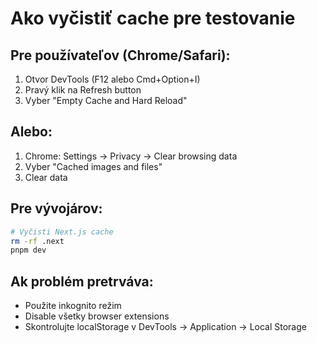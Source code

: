 # Ako vyčistiť cache pre testovanie

## Pre používateľov (Chrome/Safari):
1. Otvor DevTools (F12 alebo Cmd+Option+I)
2. Pravý klik na Refresh button
3. Vyber "Empty Cache and Hard Reload"

## Alebo:
1. Chrome: Settings → Privacy → Clear browsing data
2. Vyber "Cached images and files"
3. Clear data

## Pre vývojárov:
```bash
# Vyčisti Next.js cache
rm -rf .next
pnpm dev
```

## Ak problém pretrváva:
- Použite inkognito režim
- Disable všetky browser extensions
- Skontrolujte localStorage v DevTools → Application → Local Storage
